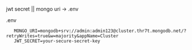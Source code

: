 jwt secret || mongo uri -> .env

.env 
 ```
    MONGO_URI=mongodb+srv://admin:admin123@cluster.thr7t.mongodb.net/?retryWrites=true&w=majority&appName=Cluster
    JWT_SECRET=your-secure-secret-key
```

